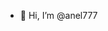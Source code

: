 - 👋 Hi, I’m @anel777



<!---
Anel777/Anel777 is a ✨ special ✨ repository because its `README.md` (this file) appears on your GitHub profile.
You can click the Preview link to take a look at your changes.
--->
